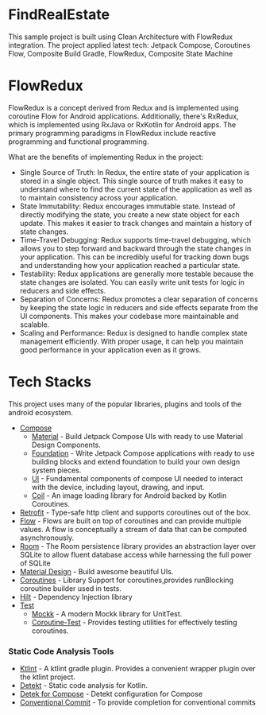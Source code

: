 # FindRealEstate
This sample project is built using Clean Architecture with FlowRedux integration.
The project applied latest tech: Jetpack Compose, Coroutines Flow, Composite Build Gradle, FlowRedux, Composite State Machine
# FlowRedux
FlowRedux is a concept derived from Redux and is implemented using coroutine Flow for Android applications. Additionally, there's RxRedux, which is implemented using RxJava or RxKotlin for Android apps. The primary programming paradigms in FlowRedux include reactive programming and functional programming.

What are the benefits of implementing Redux in the project:
- Single Source of Truth: In Redux, the entire state of your application is stored in a single object. This single source of truth makes it easy to understand where to find the current state of the application as well as to maintain consistency across your application.
- State Immutability: Redux encourages immutable state. Instead of directly modifying the state, you create a new state object for each update. This makes it easier to track changes and maintain a history of state changes.
- Time-Travel Debugging: Redux supports time-travel debugging, which allows you to step forward and backward through the state changes in your application. This can be incredibly useful for tracking down bugs and understanding how your application reached a particular state.
- Testability: Redux applications are generally more testable because the state changes are isolated. You can easily write unit tests for logic in reducers and side effects.
- Separation of Concerns: Redux promotes a clear separation of concerns by keeping the state logic in reducers and side effects separate from the UI components. This makes your codebase more maintainable and scalable.
- Scaling and Performance: Redux is designed to handle complex state management efficiently. With proper usage, it can help you maintain good performance in your application even as it grows.
  
# Tech Stacks
This project uses many of the popular libraries, plugins and tools of the android ecosystem.
- [Compose](https://developer.android.com/jetpack/compose)
    - [Material](https://developer.android.com/jetpack/androidx/releases/compose-material) - Build Jetpack Compose UIs with ready to use Material Design Components.
    - [Foundation](https://developer.android.com/jetpack/androidx/releases/compose-foundation) - Write Jetpack Compose applications with ready to use building blocks and extend foundation to build your own design system pieces.
    - [UI](https://developer.android.com/jetpack/androidx/releases/compose-ui) - Fundamental components of compose UI needed to interact with the device, including layout, drawing, and input.
    - [Coil](https://coil-kt.github.io/coil/compose/) - An image loading library for Android backed by Kotlin Coroutines.
- [Retrofit](https://square.github.io/retrofit/) - Type-safe http client and supports coroutines out of the box.
- [Flow](https://developer.android.com/kotlin/flow) - Flows are built on top of coroutines and can provide multiple values. A flow is conceptually a stream of data that can be computed asynchronously.
- [Room](https://developer.android.com/training/data-storage/room) - The Room persistence library provides an abstraction layer over SQLite to allow fluent database access while harnessing the full power of SQLite
- [Material Design](https://material.io/develop/android/docs/getting-started/) - Build awesome beautiful UIs.
- [Coroutines](https://github.com/Kotlin/kotlinx.coroutines) - Library Support for coroutines,provides runBlocking coroutine builder used in tests.
- [Hilt](https://developer.android.com/training/dependency-injection/hilt-android) - Dependency Injection library
- [Test](https://en.wikipedia.org/wiki/Unit_testing)
    - [Mockk](https://mockk.io/) - A modern Mockk library for UnitTest.
    - [Coroutine-Test](https://github.com/Kotlin/kotlinx.coroutines/tree/master/kotlinx-coroutines-test) - Provides testing utilities for effectively testing coroutines.
### Static Code Analysis Tools
- [Ktlint](https://github.com/jlleitschuh/ktlint-gradle) - A ktlint gradle plugin. Provides a convenient wrapper plugin over the ktlint project.
- [Detekt](https://github.com/detekt/detekt) - Static code analysis for Kotlin.
- [Detek for Compose](https://detekt.dev/docs/introduction/compose/) - Detekt configuration for Compose
- [Conventional Commit](https://plugins.jetbrains.com/plugin/13389-conventional-commit) - To provide completion for conventional commits
